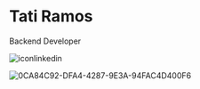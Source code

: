 # Tati Ramos

Backend Developer

![iconlinkedin](https://github.com/tatiramoos/tatiramoos/assets/106891550/39fac1ee-3fd6-466b-b2c1-fb93d080a226)

![0CA84C92-DFA4-4287-9E3A-94FAC4D400F6](https://user-images.githubusercontent.com/106891550/192014760-de206506-a9d9-462f-9b7f-7ce56ab6f534.gif)





